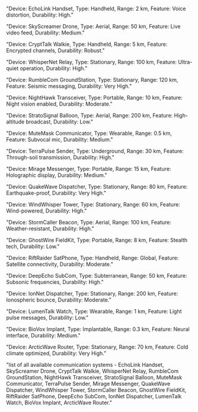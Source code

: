 "Device: EchoLink Handset, Type: Handheld, Range: 2 km, Feature: Voice distortion, Durability: High."



"Device: SkyScreamer Drone, Type: Aerial, Range: 50 km, Feature: Live video feed, Durability: Medium."



"Device: CryptTalk Walkie, Type: Handheld, Range: 5 km, Feature: Encrypted channels, Durability: Robust."



"Device: WhisperNet Relay, Type: Stationary, Range: 100 km, Feature: Ultra-quiet operation, Durability: High."



"Device: RumbleCom GroundStation, Type: Stationary, Range: 120 km, Feature: Seismic messaging, Durability: Very High."



"Device: NightHawk Transceiver, Type: Portable, Range: 10 km, Feature: Night vision enabled, Durability: Moderate."



"Device: StratoSignal Balloon, Type: Aerial, Range: 200 km, Feature: High-altitude broadcast, Durability: Low."



"Device: MuteMask Communicator, Type: Wearable, Range: 0.5 km, Feature: Subvocal mic, Durability: Medium."



"Device: TerraPulse Sender, Type: Underground, Range: 30 km, Feature: Through-soil transmission, Durability: High."



"Device: Mirage Messenger, Type: Portable, Range: 15 km, Feature: Holographic display, Durability: Medium."



"Device: QuakeWave Dispatcher, Type: Stationary, Range: 80 km, Feature: Earthquake-proof, Durability: Very High."



"Device: WindWhisper Tower, Type: Stationary, Range: 60 km, Feature: Wind-powered, Durability: High."



"Device: StormCaller Beacon, Type: Aerial, Range: 100 km, Feature: Weather-resistant, Durability: High."



"Device: GhostWire FieldKit, Type: Portable, Range: 8 km, Feature: Stealth tech, Durability: Low."



"Device: RiftRaider SatPhone, Type: Handheld, Range: Global, Feature: Satellite connectivity, Durability: Moderate."



"Device: DeepEcho SubCom, Type: Subterranean, Range: 50 km, Feature: Subsonic frequencies, Durability: High."



"Device: IonNet Dispatcher, Type: Stationary, Range: 200 km, Feature: Ionospheric bounce, Durability: Moderate."



"Device: LumenTalk Watch, Type: Wearable, Range: 1 km, Feature: Light pulse messages, Durability: Low."



"Device: BioVox Implant, Type: Implantable, Range: 0.3 km, Feature: Neural interface, Durability: Medium."



"Device: ArcticWave Router, Type: Stationary, Range: 70 km, Feature: Cold climate optimized, Durability: Very High."



"list of all available communication systems - EchoLink Handset, SkyScreamer Drone, CryptTalk Walkie, WhisperNet Relay, RumbleCom GroundStation, NightHawk Transceiver, StratoSignal Balloon, MuteMask Communicator, TerraPulse Sender, Mirage Messenger, QuakeWave Dispatcher, WindWhisper Tower, StormCaller Beacon, GhostWire FieldKit, RiftRaider SatPhone, DeepEcho SubCom, IonNet Dispatcher, LumenTalk Watch, BioVox Implant, ArcticWave Router."


